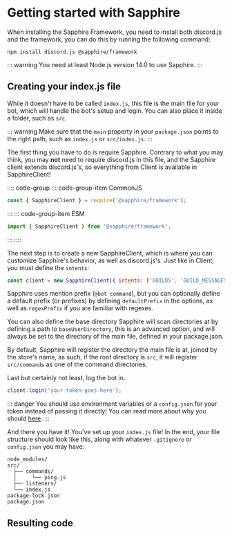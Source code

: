 # Getting started with Sapphire

When installing the Sapphire Framework, you need to install both discord.js and the framework, you can do this by running the following command:

```sh-session
npm install discord.js @sapphire/framework
```

::: warning
You need at least Node.js version 14.0 to use Sapphire.
:::

## Creating your index.js file

While it doesn't have to be called `index.js`, this file is the main file for your bot, which will handle the bot's setup and login. You can also place it inside a folder, such as `src`.

::: warning
Make sure that the `main` property in your `package.json` points to the right path, such as `index.js` or `src/index.js`.
:::

The first thing you have to do is require Sapphire. Contrary to what you may think, you may **not** need to require discord.js in this file, and the Sapphire client extends discord.js's, so everything from Client is available in SapphireClient!

:::: code-group
::: code-group-item CommonJS
```js
const { SapphireClient } = require('@sapphire/framework');
```
:::
::: code-group-item ESM
```js
import { SapphireClient } from '@sapphire/framework';
```
:::
::::

The next step is to create a new SapphireClient, which is where you can customize Sapphire's behavior, as well as discord.js's. Just like in Client, you must define the `intents`:

```js
const client = new SapphireClient({ intents: ['GUILDS', 'GUILD_MESSAGES'] });
```

Sapphire uses mention prefix (`@bot command`), but you can optionally define a default prefix (or prefixes) by defining `defaultPrefix` in the options, as well as `regexPrefix` if you are familiar with regexes.

You can also define the base directory Sapphire will scan directories at by defining a path to `baseUserDirectory`, this is an advanced option, and will always be set to the directory of the main file, defined in your package.json.

By default, Sapphire will register the directory the main file is at, joined by the store's name, as such, if the root directory is `src`, it will register `src/commands` as one of the command directories.

Last but certainly not least, log the bot in.

```js
client.login('your-token-goes-here');
```

::: danger
You should use environment variables or a `config.json` for your token instead of passing it directly!
You can read more about why you should [here](/preparations/setting-up-a-bot-application.html#keeping-your-token-safe).
:::

And there you have it! You've set up your `index.js` file! In the end, your file structure should look like this, along with whatever `.gitignore` or `config.json` you may have:

```
node_modules/
src/
  ├── commands/
  │     └── ping.js
  ├── listeners/
  └── index.js
package-lock.json
package.json
```

## Resulting code

<ResultingCode />
